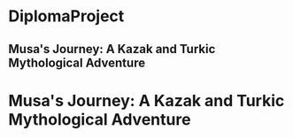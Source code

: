 # DiplomaProject
## Musa's Journey: A Kazak and Turkic Mythological Adventure
# Musa's Journey: A Kazak and Turkic Mythological Adventure
